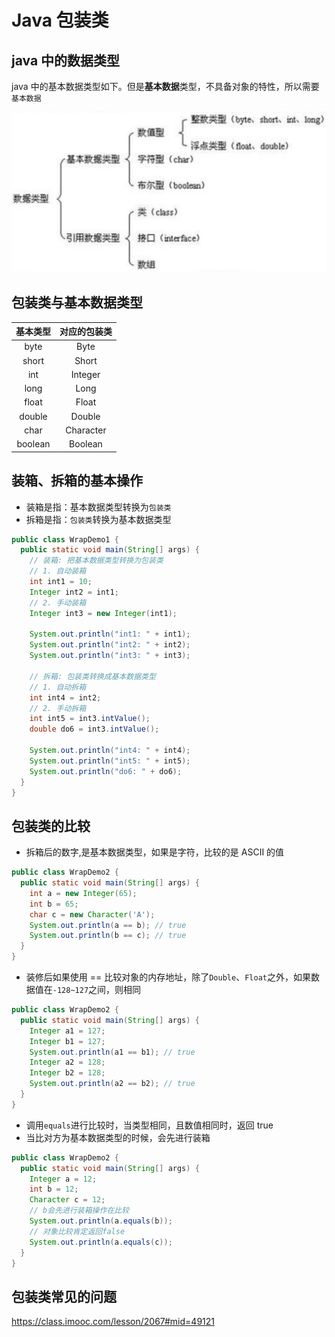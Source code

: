 # Java 包装类

## java 中的数据类型

java 中的基本数据类型如下。但是**基本数据**类型，不具备对象的特性，所以需要`基本数据`

![image-20220514105134752](./images/image-20220514105134752.png)

## 包装类与基本数据类型

| 基本类型 | 对应的包装类 |
| :------: | :----------: |
|   byte   |     Byte     |
|  short   |    Short     |
|   int    |   Integer    |
|   long   |     Long     |
|  float   |    Float     |
|  double  |    Double    |
|   char   |  Character   |
| boolean  |   Boolean    |

## 装箱、拆箱的基本操作

- 装箱是指：基本数据类型转换为`包装类`
- 拆箱是指：`包装类`转换为基本数据类型

```java
public class WrapDemo1 {
  public static void main(String[] args) {
    // 装箱: 把基本数据类型转换为包装类
    // 1. 自动装箱
    int int1 = 10;
    Integer int2 = int1;
    // 2. 手动装箱
    Integer int3 = new Integer(int1);

    System.out.println("int1: " + int1);
    System.out.println("int2: " + int2);
    System.out.println("int3: " + int3);

    // 拆箱: 包装类转换成基本数据类型
    // 1. 自动拆箱
    int int4 = int2;
    // 2. 手动拆箱
    int int5 = int3.intValue();
    double do6 = int3.intValue();

    System.out.println("int4: " + int4);
    System.out.println("int5: " + int5);
    System.out.println("do6: " + do6);
  }
}
```

## 包装类的比较

- 拆箱后的数字,是基本数据类型，如果是字符，比较的是 ASCII 的值

```java
public class WrapDemo2 {
  public static void main(String[] args) {
    int a = new Integer(65);
    int b = 65;
    char c = new Character('A');
    System.out.println(a == b); // true
    System.out.println(b == c); // true
  }
}
```

- 装修后如果使用 == 比较对象的内存地址，除了`Double`、`Float`之外，如果数据值在`-128~127`之间，则相同

```java
public class WrapDemo2 {
  public static void main(String[] args) {
    Integer a1 = 127;
    Integer b1 = 127;
    System.out.println(a1 == b1); // true
    Integer a2 = 128;
    Integer b2 = 128;
    System.out.println(a2 == b2); // true
  }
}
```

- 调用`equals`进行比较时，当类型相同，且数值相同时，返回 true
- 当比对方为基本数据类型的时候，会先进行装箱

```java
public class WrapDemo2 {
  public static void main(String[] args) {
    Integer a = 12;
    int b = 12;
    Character c = 12;
    // b会先进行装箱操作在比较
    System.out.println(a.equals(b));
    // 对象比较肯定返回false
    System.out.println(a.equals(c));
  }
}
```

## 包装类常见的问题

https://class.imooc.com/lesson/2067#mid=49121
